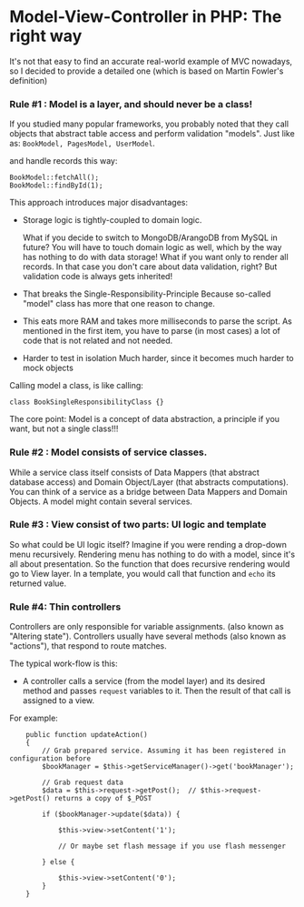
Model-View-Controller in PHP: The right way
===============================


It's not that easy to find an accurate real-world example of MVC nowadays, so I decided to provide a detailed one (which is based on Martin Fowler's definition)



### Rule #1 : Model is a layer, and should never be a class!

If you studied many popular frameworks, you probably noted that they call objects that abstract table access and perform validation "models".
Just like as: `BookModel, PagesModel, UserModel`.

and handle records this way:

    BookModel::fetchAll();
    BookModel::findById(1);

This approach introduces major disadvantages:

 - Storage logic is tightly-coupled to domain logic. 
   
   What if you decide to switch to MongoDB/ArangoDB from MySQL in future? You will have to touch domain logic as well, which by the way has nothing to do with data storage!  What if you want only to render all records. In that case you don't care about data validation, right? But validation code is always gets inherited!

 - That breaks the Single-Responsibility-Principle
   Because so-called "model" class has more that one reason to change.

 - This eats more RAM and takes more milliseconds to parse the script.
   As mentioned in the first item, you have to parse (in most cases) a lot of code that is not related and not needed.
 
 - Harder to test in isolation
   Much harder, since it becomes much harder to mock objects

Calling model a class, is like calling: 

    class BookSingleResponsibilityClass {}

The core point: Model is a concept of data abstraction, a principle if you want, but not a single class!!!




### Rule #2 : Model consists of service classes.
While a service class itself consists of Data Mappers (that abstract database access) and Domain Object/Layer (that abstracts computations).
You can think of a service as a bridge between Data Mappers and Domain Objects. A model might contain several services.



### Rule #3 : View consist of two parts: UI logic and template

So what could be UI logic itself? Imagine if you were rending a drop-down menu recursively. Rendering menu has nothing to do with a model, since it's all about presentation.  So the function that does recursive rendering would go to View layer. In a template, you would call that function and `echo` its returned value.


### Rule #4: Thin controllers

Controllers are only responsible for variable assignments. (also known as "Altering state"). Controllers usually have several methods (also known as "actions"), that respond to route matches.

The typical work-flow is this:

 - A controller calls a service (from the model layer) and its desired method and passes `request` variables to it. Then the result of that call is assigned to a view.
 
 For example:
 
        public function updateAction()
        {
       	    // Grab prepared service. Assuming it has been registered in configuration before
    	    $bookManager = $this->getServiceManager()->get('bookManager');
            
        	// Grab request data
        	$data = $this->request->getPost();  // $this->request->getPost() returns a copy of $_POST
            
        	if ($bookManager->update($data)) {
                
        		$this->view->setContent('1');
                
        		// Or maybe set flash message if you use flash messenger
                
        	} else {
                
        		$this->view->setContent('0');
        	}
        }
